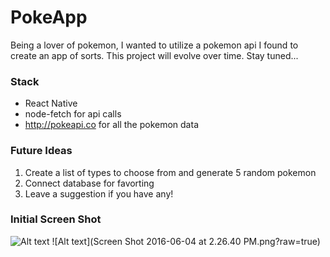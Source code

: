 # PokeApp

Being a lover of pokemon, I wanted to utilize a pokemon api I found to create an app of sorts. This project will evolve over time. Stay tuned...

### Stack
- React Native
- node-fetch for api calls
- http://pokeapi.co for all the pokemon data

### Future Ideas
1. Create a list of types to choose from and generate 5 random pokemon
2. Connect database for favorting
3. Leave a suggestion if you have any!


### Initial Screen Shot

![Alt text](http://g.recordit.co/qE4RYMVMzi.gif)
![Alt text](Screen Shot 2016-06-04 at 2.26.40 PM.png?raw=true)
